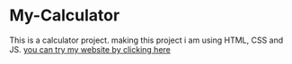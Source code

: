 # My-Calculator
This is a calculator project. making this project i am using HTML, CSS and JS.
[you can try my website by clicking here](https://sanjoy9800.github.io/My-Calculator)
